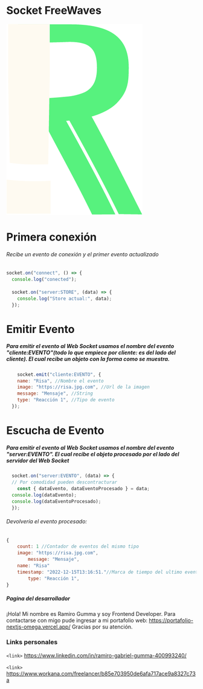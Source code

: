 # Socket FreeWaves

![](./src/public/logo.png)


# Primera conexión 
###### Recibe  un evento de conexión y el primer evento actualizado
```javascript
socket.on("connect", () => {
  console.log("conected");

  socket.on("server:STORE", (data) => {
    console.log("Store actual:", data); 
  });
```

# Emitir Evento
##### Para emitir el evento al Web Socket usamos el nombre del evento "cliente:EVENTO"(todo lo que empiece por cliente: es del lado del cliente). El cual recibe un objeto con la forma como se muestra.
```javascript
	socket.emit("cliente:EVENTO", {
    name: "Risa", //Nombre el evento
    image: "https://risa.jpg.com", //Url de la imagen
    message: "Mensaje", //String
    type: "Reacción 1", //Tipo de evento
  });
```

# Escucha de Evento
##### Para emitir el evento al Web Socket usamos el nombre del evento "server:EVENTO".  El cual recibe el objeto procesado por el lado del servidor del Web Socket 
```javascript
  socket.on("server:EVENTO", (data) => {
  // Por comodidad pueden descontracturar 
    const { dataEvento, dataEventoProcesado } = data;
  console.log(dataEvento);
  console.log(dataEventoProcesado);
  });
```
###### Devolvería el evento procesado: 
```javascript
{  
	count: 1 //Contador de eventos del mismo tipo
	image: "https://risa.jpg.com", 
        message: "Mensaje", 
	name: "Risa"
	timestamp: "2022-12-15T13:16:51."//Marca de tiempo del ultimo evento del mismo tipo
        type: "Reacción 1", 
}
```
##### Pagina del desarrollador

¡Hola! Mi nombre es Ramiro Gumma y soy Frontend Developer. Para contactarse con migo pude ingresar a mi portafolio web:
https://portafolio-nextjs-omega.vercel.app/
Gracias por su atención.

### Links personales

`<link>` <https://www.linkedin.com/in/ramiro-gabriel-gumma-400993240/>

`<link>` <https://www.workana.com/freelancer/b85e703950de6afa717ace9a8327c73a>